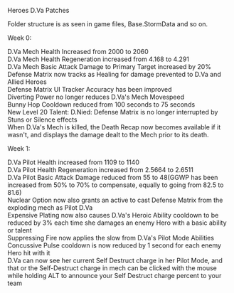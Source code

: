 Heroes D.Va Patches

Folder structure is as seen in game files, Base.StormData and so on.

Week 0:

D.Va Mech Health Increased from 2000 to 2060  
D.Va Mech Health Regeneration increased from 4.168 to 4.291  
D.Va Mech Basic Attack Damage to Primary Target increased by 20%  
Defense Matrix now tracks as Healing for damage prevented to D.Va and Allied Heroes  
Defense Matrix UI Tracker Accuracy has been improved  
Diverting Power no longer reduces D.Va's Mech Movespeed  
Bunny Hop Cooldown reduced from 100 seconds to 75 seconds  
New Level 20 Talent: D.Nied: Defense Matrix is no longer interrupted by Stuns or Silence effects  
When D.Va's Mech is killed, the Death Recap now becomes available if it wasn't, and displays the damage dealt to the Mech prior to its death.  

Week 1:

D.Va Pilot Health increased from 1109 to 1140  
D.Va Pilot Health Regeneration increased from 2.5664 to 2.6511  
D.Va Pilot Basic Attack Damage reduced from 55 to 48(GGWP has been increased from 50% to 70% to compensate, equally to going from 82.5 to 81.6)  
Nuclear Option now also grants an active to cast Defense Matrix from the exploding mech as Pilot D.Va  
Expensive Plating now also causes D.Va's Heroic Ability cooldown to be reduced by 3% each time she damages an enemy Hero with a basic ability or talent  
Suppressing Fire now applies the slow from D.Va's Pilot Mode Abilities  
Concussive Pulse cooldown is now reduced by 1 second for each enemy Hero hit with it  
D.Va can now see her current Self Destruct charge in her Pilot Mode, and that or the Self-Destruct charge in mech can be clicked with the mouse while holding ALT to announce your Self Destruct charge percent to your team  
